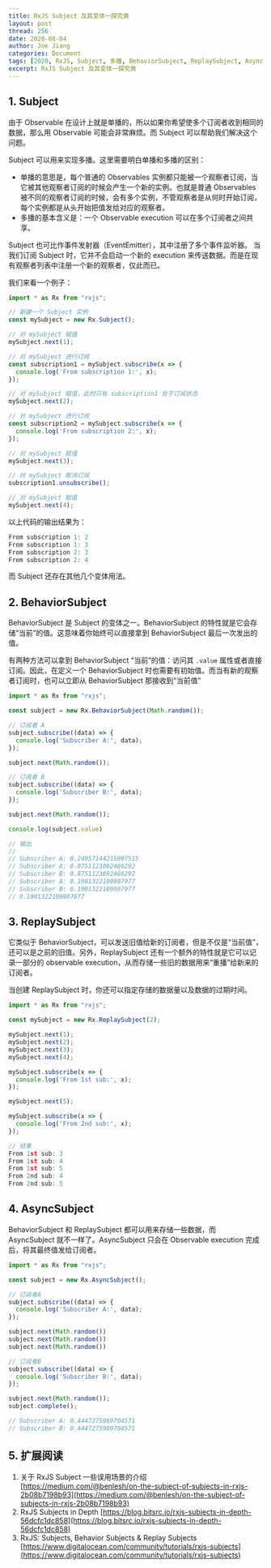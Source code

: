 ```yaml
---
title: RxJS Subject 及其变体一探究竟
layout: post
thread: 256
date: 2020-08-04
author: Joe Jiang
categories: Document
tags: [2020, RxJS, Subject, 多播, BehaviorSubject, ReplaySubject, AsyncSubject]
excerpt: RxJS Subject 及其变体一探究竟
---
```


## 1. Subject

由于 Observable 在设计上就是单播的，所以如果你希望使多个订阅者收到相同的数据，那么用 Observable 可能会非常麻烦。而 Subject 可以帮助我们解决这个问题。

Subject 可以用来实现多播。这里需要明白单播和多播的区别：

- 单播的意思是，每个普通的 Observables 实例都只能被一个观察者订阅，当它被其他观察者订阅的时候会产生一个新的实例。也就是普通 Observables 被不同的观察者订阅的时候，会有多个实例，不管观察者是从何时开始订阅，每个实例都是从头开始把值发给对应的观察者。
- 多播的基本含义是：一个 Observable execution 可以在多个订阅者之间共享。

Subject 也可比作事件发射器（EventEmitter），其中注册了多个事件监听器。 当我们订阅 Subject 时，它并不会启动一个新的 execution 来传送数据。而是在现有观察者列表中注册一个新的观察者，仅此而已。

我们来看一个例子：

```jsx
import * as Rx from "rxjs";

// 新建一个 Subject 实例
const mySubject = new Rx.Subject();

// 对 mySubject 赋值
mySubject.next(1);

// 对 mySubject 进行订阅
const subscription1 = mySubject.subscribe(x => {
  console.log('From subscription 1:', x);
});

// 对 mySubject 赋值，此时只有 subscription1 处于订阅状态
mySubject.next(2);

// 对 mySubject 进行订阅
const subscription2 = mySubject.subscribe(x => {
  console.log('From subscription 2:', x);
});

// 对 mySubject 赋值
mySubject.next(3);

// 对 mySubject 取消订阅
subscription1.unsubscribe();

// 对 mySubject 赋值
mySubject.next(4);
```

以上代码的输出结果为：

```jsx
From subscription 1: 2
From subscription 1: 3
From subscription 2: 3
From subscription 2: 4
```

而 Subject 还存在其他几个变体用法。

## 2. BehaviorSubject

BehaviorSubject 是 Subject 的变体之一。BehaviorSubject 的特性就是它会存储“当前”的值。这意味着你始终可以直接拿到 BehaviorSubject 最后一次发出的值。

有两种方法可以拿到 BehaviorSubject “当前”的值：访问其 `.value` 属性或者直接订阅。因此，在定义一个 BehaviorSubject 时也需要有初始值。而当有新的观察者订阅时，也可以立即从 BehaviorSubject 那接收到“当前值”

```jsx
import * as Rx from "rxjs";

const subject = new Rx.BehaviorSubject(Math.random());

// 订阅者 A
subject.subscribe((data) => {
  console.log('Subscriber A:', data);
});

subject.next(Math.random());

// 订阅者 B
subject.subscribe((data) => {
  console.log('Subscriber B:', data);
});

subject.next(Math.random());

console.log(subject.value)

// 输出
// 
// Subscriber A: 0.24957144215097515
// Subscriber A: 0.8751123892486292
// Subscriber B: 0.8751123892486292
// Subscriber A: 0.1901322109907977
// Subscriber B: 0.1901322109907977
// 0.1901322109907977
```

## 3. ReplaySubject

它类似于 BehaviorSubject，可以发送旧值给新的订阅者，但是不仅是“当前值”，还可以是之前的旧值。另外，ReplaySubject 还有一个额外的特性就是它可以记录一部分的 observable execution，从而存储一些旧的数据用来“重播”给新来的订阅者。

当创建 ReplaySubject 时，你还可以指定存储的数据量以及数据的过期时间。

```jsx
import * as Rx from "rxjs";

const mySubject = new Rx.ReplaySubject(2);

mySubject.next(1);
mySubject.next(2);
mySubject.next(3);
mySubject.next(4);

mySubject.subscribe(x => {
  console.log('From 1st sub:', x);
});

mySubject.next(5);

mySubject.subscribe(x => {
  console.log('From 2nd sub:', x);
});

// 结果
From 1st sub: 3
From 1st sub: 4
From 1st sub: 5
From 2nd sub: 4
From 2nd sub: 5
```

## 4. AsyncSubject

BehaviorSubject 和 ReplaySubject 都可以用来存储一些数据，而 AsyncSubject 就不一样了。AsyncSubject 只会在 Observable execution 完成后，将其最终值发给订阅者。

```jsx
import * as Rx from "rxjs";

const subject = new Rx.AsyncSubject();

// 订阅者A
subject.subscribe((data) => {
  console.log('Subscriber A:', data);
});

subject.next(Math.random())
subject.next(Math.random())
subject.next(Math.random())

// 订阅者B
subject.subscribe((data) => {
  console.log('Subscriber B:', data);
});

subject.next(Math.random());
subject.complete();

// Subscriber A: 0.4447275989704571
// Subscriber B: 0.4447275989704571
```

## 5. 扩展阅读

1. 关于 RxJS Subject 一些误用场景的介绍 [https://medium.com/@benlesh/on-the-subject-of-subjects-in-rxjs-2b08b7198b93](https://medium.com/@benlesh/on-the-subject-of-subjects-in-rxjs-2b08b7198b93)
2. RxJS Subjects in Depth [https://blog.bitsrc.io/rxjs-subjects-in-depth-56dcfc1dc858](https://blog.bitsrc.io/rxjs-subjects-in-depth-56dcfc1dc858)
3. RxJS: Subjects, Behavior Subjects & Replay Subjects [https://www.digitalocean.com/community/tutorials/rxjs-subjects](https://www.digitalocean.com/community/tutorials/rxjs-subjects)
